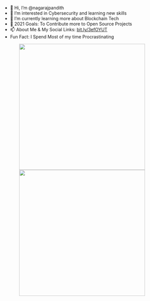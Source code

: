 - 👋 Hi, I’m @nagarajpandith
- 👀 I’m interested in Cybersecurity and learning new skills
- 🌱 I’m currently learning more about Blockchain Tech
- 💞️ 2021 Goals: To Contribute more to Open Source Projects 
- 📫 About Me & My Social Links: [bit.ly/3efOYUT](https://bit.ly/3efOYUT)
- Fun Fact: I Spend Most of my time Procrastinating

<p align = "center">
  <img src = "https://github-readme-stats.vercel.app/api?username=nagarajpandith&show_icons=true&theme=bear" width = 400>
  <img src = "https://github-readme-streak-stats.herokuapp.com?user=nagarajpandith&theme=dark&hide_border=true" width = 400>
</p>
<!---
nagarajpandith/nagarajpandith is a ✨ special ✨ repository because its `README.md` (this file) appears on your GitHub profile.
You can click the Preview link to take a look at your changes.
--->

